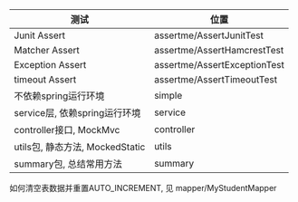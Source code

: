 |测试|位置|
|---|---|
|Junit Assert|assertme/AssertJunitTest|
|Matcher Assert|assertme/AssertHamcrestTest|
|Exception Assert|assertme/AssertExceptionTest|
|timeout Assert|assertme/AssertTimeoutTest|
|不依赖spring运行环境|simple|
|service层, 依赖spring运行环境|service|
|controller接口, MockMvc|controller|
|utils包, 静态方法, MockedStatic|utils|
|summary包, 总结常用方法|summary|

如何清空表数据并重置AUTO_INCREMENT, 见 mapper/MyStudentMapper